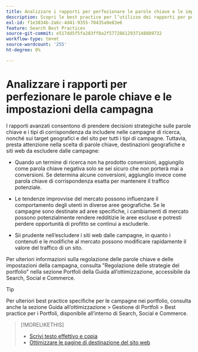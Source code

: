 ```yaml
---
title: Analizzare i rapporti per perfezionare le parole chiave e le impostazioni della campagna
description: Scopri le best practice per l’utilizzo dei rapporti per perfezionare le parole chiave e le impostazioni delle campagne.
exl-id: f1e3834b-2a6c-4d41-9355-70435a9e83e6
feature: Search Best Practices
source-git-commit: e517dd5f5fa283ff8a2f57728612937148889732
workflow-type: tm+mt
source-wordcount: '255'
ht-degree: 0%

---
```


# Analizzare i rapporti per perfezionare le parole chiave e le impostazioni della campagna

I rapporti avanzati consentono di prendere decisioni strategiche sulle parole chiave e i tipi di corrispondenza da includere nelle campagne di ricerca, nonché sui target geografici e del sito per tutti i tipi di campagne. Tuttavia, presta attenzione nella scelta di parole chiave, destinazioni geografiche e siti web da escludere dalle campagne:

* Quando un termine di ricerca non ha prodotto conversioni, aggiungilo come parola chiave negativa solo se sei sicuro che non porterà mai a conversioni. Se determina alcune conversioni, aggiungilo invece come parola chiave di corrispondenza esatta per mantenere il traffico potenziale.

* Le tendenze improvvise del mercato possono influenzare il comportamento degli utenti in diverse aree geografiche. Se le campagne sono destinate ad aree specifiche, i cambiamenti di mercato possono potenzialmente rendere redditizie le aree escluse e potresti perdere opportunità di profitto se continui a escluderle.

* Sii prudente nell’escludere i siti web dalle campagne, in quanto i contenuti e le modifiche al mercato possono modificare rapidamente il valore del traffico di un sito.

Per ulteriori informazioni sulla regolazione delle parole chiave e delle impostazioni della campagna, consulta &quot;Regolazione delle strategie del portfolio&quot; nella sezione Portfoli della Guida all’ottimizzazione, accessibile da Search, Social e Commerce.<!-- verify convention for referencing Optimization Guide here -->

>[!TIP]
>
>Per ulteriori best practice specifiche per le campagne nei portfolio, consulta anche la sezione Guida all’ottimizzazione > Gestione di Portfoli > Best practice per i Portfoli, disponibile all’interno di Search, Social e Commerce.<!-- verify convention for referencing Optimization Guide here -->

>[!MORELIKETHIS]
>
>* [Scrivi testo effettivo e copia](best-practices-write.md)
>* [Ottimizzare le pagine di destinazione del sito web](best-practices-optimize.md)
